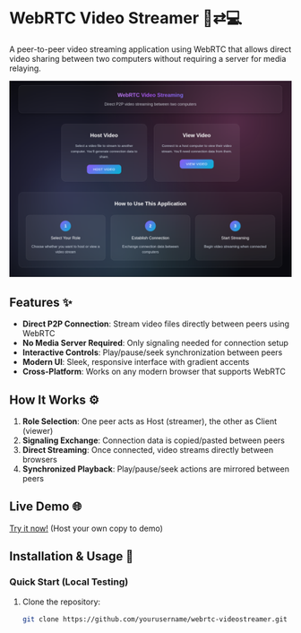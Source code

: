 # WebRTC Video Streamer 🎥⇄💻

A peer-to-peer video streaming application using WebRTC that allows direct video sharing between two computers without requiring a server for media relaying.

![Demo Screenshot](https://github.com/drfuera/WebRTCinema/blob/main/screenshot.png)

## Features ✨

- **Direct P2P Connection**: Stream video files directly between peers using WebRTC
- **No Media Server Required**: Only signaling needed for connection setup
- **Interactive Controls**: Play/pause/seek synchronization between peers
- **Modern UI**: Sleek, responsive interface with gradient accents
- **Cross-Platform**: Works on any modern browser that supports WebRTC

## How It Works ⚙️

1. **Role Selection**: One peer acts as Host (streamer), the other as Client (viewer)
2. **Signaling Exchange**: Connection data is copied/pasted between peers
3. **Direct Streaming**: Once connected, video streams directly between browsers
4. **Synchronized Playback**: Play/pause/seek actions are mirrored between peers

## Live Demo 🌐

[Try it now!](https://your-deployment-url.com) (Host your own copy to demo)

## Installation & Usage 🚀

### Quick Start (Local Testing)
1. Clone the repository:
   ```bash
   git clone https://github.com/yourusername/webrtc-videostreamer.git
